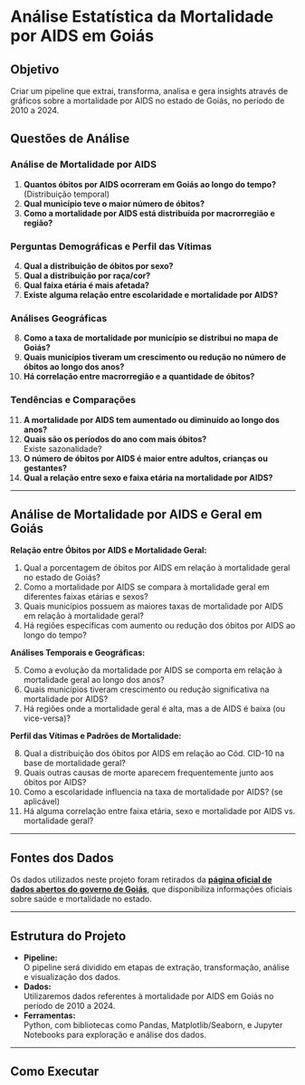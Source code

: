 # Análise Estatística da Mortalidade por AIDS em Goiás

## Objetivo

Criar um pipeline que extrai, transforma, analisa e gera insights através de gráficos sobre a mortalidade por AIDS no estado de Goiás, no período de 2010 a 2024.

## Questões de Análise

### Análise de Mortalidade por AIDS
1. **Quantos óbitos por AIDS ocorreram em Goiás ao longo do tempo?**  
   (Distribuição temporal)
2. **Qual município teve o maior número de óbitos?**
3. **Como a mortalidade por AIDS está distribuída por macrorregião e região?**

### Perguntas Demográficas e Perfil das Vítimas
4. **Qual a distribuição de óbitos por sexo?**  
5. **Qual a distribuição por raça/cor?**
6. **Qual faixa etária é mais afetada?**
7. **Existe alguma relação entre escolaridade e mortalidade por AIDS?**

### Análises Geográficas
8. **Como a taxa de mortalidade por município se distribui no mapa de Goiás?**
9. **Quais municípios tiveram um crescimento ou redução no número de óbitos ao longo dos anos?**
10. **Há correlação entre macrorregião e a quantidade de óbitos?**  

### Tendências e Comparações
11. **A mortalidade por AIDS tem aumentado ou diminuído ao longo dos anos?**
12. **Quais são os períodos do ano com mais óbitos?**  
    Existe sazonalidade?
13. **O número de óbitos por AIDS é maior entre adultos, crianças ou gestantes?**
14. **Qual a relação entre sexo e faixa etária na mortalidade por AIDS?**

---

## Análise de Mortalidade por AIDS e Geral em Goiás

**Relação entre Óbitos por AIDS e Mortalidade Geral:**
1. Qual a porcentagem de óbitos por AIDS em relação à mortalidade geral no estado de Goiás?
2. Como a mortalidade por AIDS se compara à mortalidade geral em diferentes faixas etárias e sexos?
3. Quais municípios possuem as maiores taxas de mortalidade por AIDS em relação à mortalidade geral?
4. Há regiões específicas com aumento ou redução dos óbitos por AIDS ao longo do tempo?

**Análises Temporais e Geográficas:**

5. Como a evolução da mortalidade por AIDS se comporta em relação à mortalidade geral ao longo dos anos?
6. Quais municípios tiveram crescimento ou redução significativa na mortalidade por AIDS?
7. Há regiões onde a mortalidade geral é alta, mas a de AIDS é baixa (ou vice-versa)?

**Perfil das Vítimas e Padrões de Mortalidade:**

8. Qual a distribuição dos óbitos por AIDS em relação ao Cód. CID-10 na base de mortalidade geral?
9. Quais outras causas de morte aparecem frequentemente junto aos óbitos por AIDS?
10. Como a escolaridade influencia na taxa de mortalidade por AIDS? (se aplicável)
12.  Há alguma correlação entre faixa etária, sexo e mortalidade por AIDS vs. mortalidade geral?

---

## Fontes dos Dados

Os dados utilizados neste projeto foram retirados da **[página oficial de dados abertos do governo de Goiás](https://dados.saude.go.gov.br)**, que disponibiliza informações oficiais sobre saúde e mortalidade no estado.

---

## Estrutura do Projeto

- **Pipeline:**  
  O pipeline será dividido em etapas de extração, transformação, análise e visualização dos dados.
- **Dados:**  
  Utilizaremos dados referentes à mortalidade por AIDS em Goiás no período de 2010 a 2024.
- **Ferramentas:**  
  Python, com bibliotecas como Pandas, Matplotlib/Seaborn, e Jupyter Notebooks para exploração e análise dos dados.

---

## Como Executar

